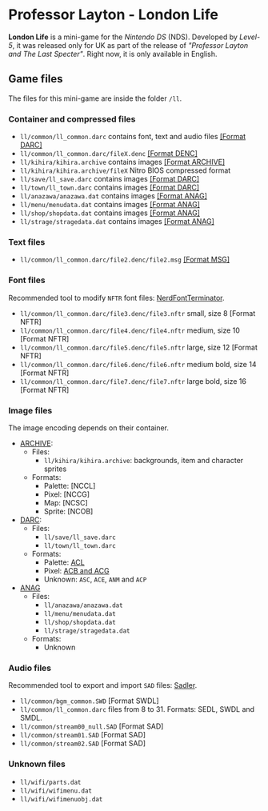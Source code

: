 # Professor Layton - London Life

**London Life** is a mini-game for the _Nintendo DS_ (NDS). Developed by
_Level-5_, it was released only for UK as part of the release of _"Professor
Layton and The Last Specter"_. Right now, it is only available in English.

## Game files

The files for this mini-game are inside the folder `/ll`.

### Container and compressed files

- `ll/common/ll_common.darc` contains font, text and audio files
  [[Format DARC]](DARC.md)
- `ll/common/ll_common.darc/fileX.denc` [[Format DENC]](DENC.md)
- `ll/kihira/kihira.archive` contains images [[Format ARCHIVE]](ARCHIVE.md)
- `ll/kihira/kihira.archive/fileX` Nitro BIOS compressed format
- `ll/save/ll_save.darc` contains images [[Format DARC]](DARC.md)
- `ll/town/ll_town.darc` contains images [[Format DARC]](DARC.md)
- `ll/anazawa/anazawa.dat` contains images [[Format ANAG]](ANAG.md)
- `ll/menu/menudata.dat` contains images [[Format ANAG]](ANAG.md)
- `ll/shop/shopdata.dat` contains images [[Format ANAG]](ANAG.md)
- `ll/strage/stragedata.dat` contains images [[Format ANAG]](ANAG.md)

### Text files

- `ll/common/ll_common.darc/file2.denc/file2.msg` [[Format MSG]](MSG.md)

### Font files

Recommended tool to modify `NFTR` font files:
[NerdFontTerminator](https://github.com/pleonex/NerdFontTerminatoR).

- `ll/common/ll_common.darc/file3.denc/file3.nftr` small, size 8 [Format NFTR]
- `ll/common/ll_common.darc/file4.denc/file4.nftr` medium, size 10 [Format NFTR]
- `ll/common/ll_common.darc/file5.denc/file5.nftr` large, size 12 [Format NFTR]
- `ll/common/ll_common.darc/file6.denc/file6.nftr` medium bold, size 14 [Format
  NFTR]
- `ll/common/ll_common.darc/file7.denc/file7.nftr` large bold, size 16 [Format
  NFTR]

### Image files

The image encoding depends on their container.

- [ARCHIVE](ARCHIVE.md):
  - Files:
    - `ll/kihira/kihira.archive`: backgrounds, item and character sprites
  - Formats:
    - Palette: [NCCL]
    - Pixel: [NCCG]
    - Map: [NCSC]
    - Sprite: [NCOB]
- [DARC](DARC.md):
  - Files:
    - `ll/save/ll_save.darc`
    - `ll/town/ll_town.darc`
  - Formats:
    - Palette: [ACL](ACL.md)
    - Pixel: [ACB and ACG](ACB.md)
    - Unknown: `ASC`, `ACE`, `ANM` and `ACP`
- [ANAG](ANAG.md)
  - Files:
    - `ll/anazawa/anazawa.dat`
    - `ll/menu/menudata.dat`
    - `ll/shop/shopdata.dat`
    - `ll/strage/stragedata.dat`
  - Formats:
    - Unknown

### Audio files

Recommended tool to export and import `SAD` files:
[Sadler](https://github.com/pleonex/SADL-Audio-format).

- `ll/common/bgm_common.SWD` [Format SWDL]
- `ll/common/ll_common.darc` files from 8 to 31. Formats: SEDL, SWDL and SMDL.
- `ll/common/stream00_null.SAD` [Format SAD]
- `ll/common/stream01.SAD` [Format SAD]
- `ll/common/stream02.SAD` [Format SAD]

### Unknown files

- `ll/wifi/parts.dat`
- `ll/wifi/wifimenu.dat`
- `ll/wifi/wifimenuobj.dat`
